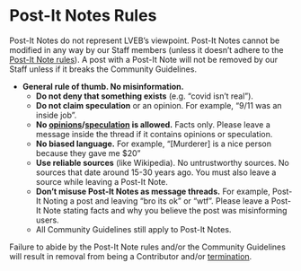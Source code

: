 # Post-It Notes Rules
Post-It Notes do not represent LVEB’s viewpoint. Post-It Notes cannot be modified in any way by our Staff members (unless it doesn’t adhere to the [Post-It Note rules](https://lavie-est-belle.github.io/postit-notes/rules)). A post with a Post-It Note will not be removed by our Staff unless if it breaks the Community Guidelines.

* **General rule of thumb. No misinformation.**
  - **Do not deny that something exists** (e.g. “covid isn’t real”).
  - **Do not claim speculation** or an opinion. For example, “9/11 was an inside job”.
  - **No [opinions](https://en.wikipedia.org/wiki/Opinion)/[speculation](https://www.google.com/search?q=speculation+definition) is allowed.** Facts only. Please leave a message inside the thread if it contains opinions or speculation.
  - **No biased language.** For example, “[Murderer] is a nice person because they gave me $20”
  - **Use reliable sources** (like Wikipedia). No untrustworthy sources. No sources that date around 15-30 years ago. You must also leave a source while leaving a Post-It Note.
  - **Don’t misuse Post-It Notes as message threads.** For example, Post-It Noting a post and leaving “bro its ok” or “wtf”. Please leave a Post-It Note stating facts and why you believe the post was misinforming users.
  - All Community Guidelines still apply to Post-It Notes.

Failure to abide by the Post-It Note rules and/or the Community Guidelines will result in removal from being a Contributor and/or [termination](/).
